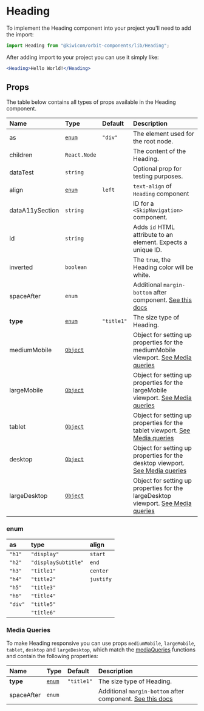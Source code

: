 # Heading

To implement the Heading component into your project you'll need to add the import:

```jsx
import Heading from "@kiwicom/orbit-components/lib/Heading";
```

After adding import to your project you can use it simply like:

```jsx
<Heading>Hello World!</Heading>
```

## Props

The table below contains all types of props available in the Heading component.

| Name            | Type                       | Default    | Description                                                                                                                                                    |
| :-------------- | :------------------------- | :--------- | :------------------------------------------------------------------------------------------------------------------------------------------------------------- |
| as              | [`enum`](#enum)            | `"div"`    | The element used for the root node.                                                                                                                            |
| children        | `React.Node`               |            | The content of the Heading.                                                                                                                                    |
| dataTest        | `string`                   |            | Optional prop for testing purposes.                                                                                                                            |
| align           | [`enum`](#enum)            | `left`     | `text-align` of `Heading` component                                                                                                                            |
| dataA11ySection | `string`                   |            | ID for a `<SkipNavigation>` component.                                                                                                                         |
| id              | `string`                   |            | Adds `id` HTML attribute to an element. Expects a unique ID.                                                                                                   |
| inverted        | `boolean`                  |            | The `true`, the Heading color will be white.                                                                                                                   |
| spaceAfter      | `enum`                     |            | Additional `margin-bottom` after component. [See this docs](https://github.com/kiwicom/orbit/tree/master/packages/orbit-components/src/common/getSpacingToken) |
| **type**        | [`enum`](#enum)            | `"title1"` | The size type of Heading.                                                                                                                                      |
| mediumMobile    | [`Object`](#media-queries) |            | Object for setting up properties for the mediumMobile viewport. [See Media queries](#media-queries)                                                            |
| largeMobile     | [`Object`](#media-queries) |            | Object for setting up properties for the largeMobile viewport. [See Media queries](#media-queries)                                                             |
| tablet          | [`Object`](#media-queries) |            | Object for setting up properties for the tablet viewport. [See Media queries](#media-queries)                                                                  |
| desktop         | [`Object`](#media-queries) |            | Object for setting up properties for the desktop viewport. [See Media queries](#media-queries)                                                                 |
| largeDesktop    | [`Object`](#media-queries) |            | Object for setting up properties for the largeDesktop viewport. [See Media queries](#media-queries)                                                            |

### enum

| as      | type                | align     |
| :------ | :------------------ | :-------- |
| `"h1"`  | `"display"`         | `start`   |
| `"h2"`  | `"displaySubtitle"` | `end`     |
| `"h3"`  | `"title1"`          | `center`  |
| `"h4"`  | `"title2"`          | `justify` |
| `"h5"`  | `"title3"`          |           |
| `"h6"`  | `"title4"`          |           |
| `"div"` | `"title5"`          |           |
|         | `"title6"`          |           |

### Media Queries

To make Heading responsive you can use props `mediumMobile`, `largeMobile`, `tablet`, `desktop` and `largeDesktop`,
which match the [mediaQueries](https://github.com/kiwicom/orbit/tree/master/packages/orbit-components/src/utils/mediaQuery) functions and contain the following properties:

| Name       | Type            | Default    | Description                                                                                                                                                    |
| :--------- | :-------------- | :--------- | :------------------------------------------------------------------------------------------------------------------------------------------------------------- |
| **type**   | [`enum`](#enum) | `"title1"` | The size type of Heading.                                                                                                                                      |
| spaceAfter | `enum`          |            | Additional `margin-bottom` after component. [See this docs](https://github.com/kiwicom/orbit/tree/master/packages/orbit-components/src/common/getSpacingToken) |
